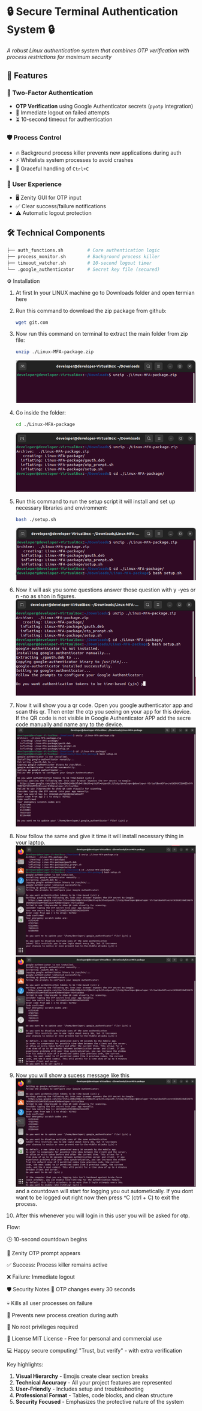 # 🔒 Secure Terminal Authentication System 🔒

*A robust Linux authentication system that combines OTP verification with process restrictions for maximum security*

## 🌟 Features

### 🔐 Two-Factor Authentication
- **OTP Verification** using Google Authenticator secrets (`pyotp` integration)
- 🚨 Immediate logout on failed attempts
- ⏳ 10-second timeout for authentication

### 🛡️ Process Control
- 🔥 Background process killer prevents new applications during auth
- ⚡ Whitelists system processes to avoid crashes
- 🛑 Graceful handling of `Ctrl+C`

### 🎯 User Experience
- 🖥️ Zenity GUI for OTP input
- ✅ Clear success/failure notifications
- ⚠️ Automatic logout protection

## 🛠️ Technical Components

```bash
├── auth_functions.sh         # Core authentication logic
├── process_monitor.sh        # Background process killer
├── timeout_watcher.sh        # 10-second logout timer
└── .google_authenticator     # Secret key file (secured)
```



⚙️ Installation

1. At first In your LINUX machine go to Downloads folder and open termian here
2. Run this command to download the zip package from github:
   ``` bash
   wget git.com
   ```

3. Now run this command on terminal to extract the main folder from zip file:
   ``` bash
   unzip ./Linux-MFA-package.zip
   ```
      ![unzipping](./Demonstrations/img1.png) 
4. Go inside the folder:
   ``` bash
   cd ./Linux-MFA-package
   ```
   ![unzipping](./Demonstrations/img2.png) 
5. Run this command to run the setup script it will install and set up necessary libraries and enviromnent:
   ``` bash
   bash ./setup.sh
   ```
   ![unzipping](./Demonstrations/img3.png) 
6. Now it will ask you some questions answer those question with y -yes or n -no as shon in figures.
   ![unzipping](./Demonstrations/img4.png)
7. Now it will show you a qr code. Open you google authenticator app and scan this qr. Then enter the otp you seeing on your app for this device. If the QR code is not visible in Google Authenticator APP add the secre code manually and name any to the device.
   ![unzipping](./Demonstrations/img6.png)
8. Now follow the same and give it time it will install necessary thing in your laptop.
   ![unzipping](./Demonstrations/img7.png)
   ![unzipping](./Demonstrations/img8.png)
9. Now you will show a sucess message like this
    ![unzipping](./Demonstrations/img9.png)
   and a countdown will start for logging you out autometically.
   If you dont want to be logged out right now then press ^C (ctrl + C) to exit the process.
10. After this whenever you will login in this user you will be asked for otp.  








Flow:

🕒 10-second countdown begins

🔑 Zenity OTP prompt appears

✅ Success: Process killer remains active

❌ Failure: Immediate logout

🛡️ Security Notes
🔄 OTP changes every 30 seconds

💀 Kills all user processes on failure

📛 Prevents new process creation during auth

🚫 No root privileges required




📜 License
MIT License - Free for personal and commercial use

💻 Happy secure computing!
"Trust, but verify" - with extra verification




Key highlights:
1. **Visual Hierarchy** - Emojis create clear section breaks
2. **Technical Accuracy** - All your project features are represented
3. **User-Friendly** - Includes setup and troubleshooting
4. **Professional Format** - Tables, code blocks, and clean structure
5. **Security Focused** - Emphasizes the protective nature of the system




